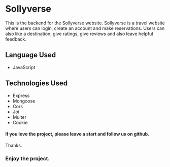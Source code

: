 # Sollyverse

This is the backend for the Sollyverse website. Sollyverse is a travel website where users can login, create an account and make reservations.
Users can also like a destination, give ratings, give reviews and also leave helpful feedback.

## Language Used
- JavaScript

## Technologies Used
- Express
- Mongoose
- Cors
- Joi
- Multer
- Cookie

#### If you love the project, please leave a start and follow us on github.
Thanks.

### Enjoy the project.
